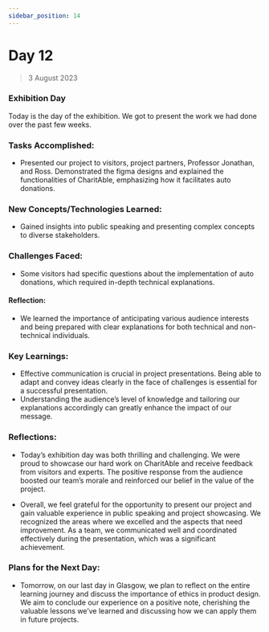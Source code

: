 ```yaml
---
sidebar_position: 14
---
```


# Day 12
> 3 August 2023

### Exhibition Day
Today is the day of the exhibition. We got to present the work we had done over the past few weeks.

### Tasks Accomplished:

- Presented our project to visitors, project partners, Professor Jonathan, and Ross. Demonstrated the figma designs and explained the functionalities of CharitAble, emphasizing how it facilitates auto donations.

### New Concepts/Technologies Learned:

- Gained insights into public speaking and presenting complex concepts to diverse stakeholders.

### Challenges Faced:

- Some visitors had specific questions about the implementation of auto donations, which required in-depth technical explanations.

#### Reflection: 
- We learned the importance of anticipating various audience interests and being prepared with clear explanations for both technical and non-technical individuals.

### Key Learnings:

- Effective communication is crucial in project presentations. Being able to adapt and convey ideas clearly in the face of challenges is essential for a successful presentation.
- Understanding the audience’s level of knowledge and tailoring our explanations accordingly can greatly enhance the impact of our message.

### Reflections:

- Today’s exhibition day was both thrilling and challenging. We were proud to showcase our hard work on CharitAble and receive feedback from visitors and experts. The positive response from the audience boosted our team’s morale and reinforced our belief in the value of the project.

- Overall, we feel grateful for the opportunity to present our project and gain valuable experience in public speaking and project showcasing. We recognized the areas where we excelled and the aspects that need improvement. As a team, we communicated well and coordinated effectively during the presentation, which was a significant achievement.

### Plans for the Next Day:
- Tomorrow, on our last day in Glasgow, we plan to reflect on the entire learning journey and discuss the importance of ethics in product design. We aim to conclude our experience on a positive note, cherishing the valuable lessons we’ve learned and discussing how we can apply them in future projects.